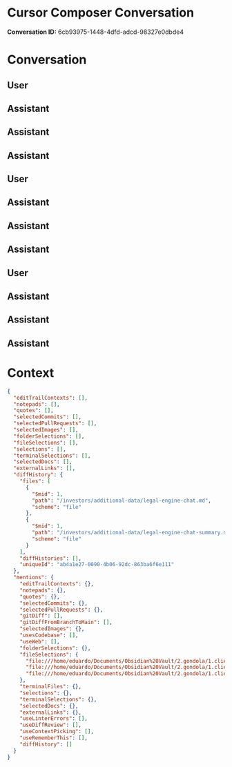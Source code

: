 # Cursor Composer Conversation

**Conversation ID:** 6cb93975-1448-4dfd-adcd-98327e0dbde4

# Conversation

## User



## Assistant



## Assistant



## Assistant



## User



## Assistant



## Assistant



## Assistant



## User



## Assistant



## Assistant



## Assistant



# Context

```json
{
  "editTrailContexts": [],
  "notepads": [],
  "quotes": [],
  "selectedCommits": [],
  "selectedPullRequests": [],
  "selectedImages": [],
  "folderSelections": [],
  "fileSelections": [],
  "selections": [],
  "terminalSelections": [],
  "selectedDocs": [],
  "externalLinks": [],
  "diffHistory": {
    "files": [
      {
        "$mid": 1,
        "path": "/investors/additional-data/legal-engine-chat.md",
        "scheme": "file"
      },
      {
        "$mid": 1,
        "path": "/investors/additional-data/legal-engine-chat-summary.md",
        "scheme": "file"
      }
    ],
    "diffHistories": [],
    "uniqueId": "ab4a1e27-0090-4b06-92dc-863ba6f6e111"
  },
  "mentions": {
    "editTrailContexts": {},
    "notepads": {},
    "quotes": {},
    "selectedCommits": {},
    "selectedPullRequests": {},
    "gitDiff": [],
    "gitDiffFromBranchToMain": [],
    "selectedImages": {},
    "usesCodebase": [],
    "useWeb": [],
    "folderSelections": {},
    "fileSelections": {
      "file:///home/eduardo/Documents/Obsidian%20Vault/2.gondola/1.clients/linar/investors/additional-data/lee-pitch.md": [],
      "file:///home/eduardo/Documents/Obsidian%20Vault/2.gondola/1.clients/linar/investors/additional-data/meeting-2025-01-23.md": [],
      "file:///home/eduardo/Documents/Obsidian%20Vault/2.gondola/1.clients/linar/investors/additional-data/legal-engine-chat.md": []
    },
    "terminalFiles": {},
    "selections": {},
    "terminalSelections": {},
    "selectedDocs": {},
    "externalLinks": {},
    "useLinterErrors": [],
    "useDiffReview": [],
    "useContextPicking": [],
    "useRememberThis": [],
    "diffHistory": []
  }
}
```


